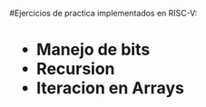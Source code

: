 #Ejercicios de practica implementados en RISC-V: <h1>  
* Manejo de bits
* Recursion
* Iteracion en Arrays
